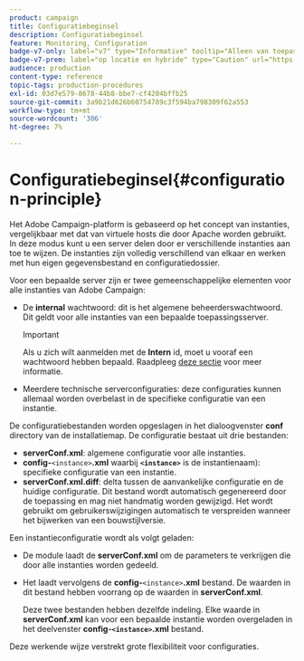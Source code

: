 ```yaml
---
product: campaign
title: Configuratiebeginsel
description: Configuratiebeginsel
feature: Monitoring, Configuration
badge-v7-only: label="v7" type="Informative" tooltip="Alleen van toepassing op Campaign Classic v7"
badge-v7-prem: label="op locatie en hybride" type="Caution" url="https://experienceleague.adobe.com/docs/campaign-classic/using/installing-campaign-classic/architecture-and-hosting-models/hosting-models-lp/hosting-models.html?lang=nl" tooltip="Alleen van toepassing op on-premise en hybride implementaties"
audience: production
content-type: reference
topic-tags: production-procedures
exl-id: 03d7e579-8678-44b8-bbe7-cf4204bffb25
source-git-commit: 3a9b21d626b60754789c3f594ba798309f62a553
workflow-type: tm+mt
source-wordcount: '306'
ht-degree: 7%

---
```


# Configuratiebeginsel{#configuration-principle}



Het Adobe Campaign-platform is gebaseerd op het concept van instanties, vergelijkbaar met dat van virtuele hosts die door Apache worden gebruikt. In deze modus kunt u een server delen door er verschillende instanties aan toe te wijzen. De instanties zijn volledig verschillend van elkaar en werken met hun eigen gegevensbestand en configuratiedossier.

Voor een bepaalde server zijn er twee gemeenschappelijke elementen voor alle instanties van Adobe Campaign:

* De **internal** wachtwoord: dit is het algemene beheerderswachtwoord. Dit geldt voor alle instanties van een bepaalde toepassingsserver.

  >[!IMPORTANT]
  >
  >Als u zich wilt aanmelden met de **Intern** id, moet u vooraf een wachtwoord hebben bepaald. Raadpleeg [deze sectie](../../installation/using/configuring-campaign-server.md#internal-identifier) voor meer informatie.

* Meerdere technische serverconfiguraties: deze configuraties kunnen allemaal worden overbelast in de specifieke configuratie van een instantie.

De configuratiebestanden worden opgeslagen in het dialoogvenster **conf** directory van de installatiemap. De configuratie bestaat uit drie bestanden:

* **serverConf.xml**: algemene configuratie voor alle instanties.
* **config-**`<instance>`**.xml** waarbij **`<instance>`** is de instantienaam): specifieke configuratie van een instantie.
* **serverConf.xml.diff**: delta tussen de aanvankelijke configuratie en de huidige configuratie. Dit bestand wordt automatisch gegenereerd door de toepassing en mag niet handmatig worden gewijzigd. Het wordt gebruikt om gebruikerswijzigingen automatisch te verspreiden wanneer het bijwerken van een bouwstijlversie.

Een instantieconfiguratie wordt als volgt geladen:

* De module laadt de **serverConf.xml** om de parameters te verkrijgen die door alle instanties worden gedeeld.
* Het laadt vervolgens de **config-**`<instance>`**.xml** bestand. De waarden in dit bestand hebben voorrang op de waarden in **serverConf.xml**.

  Deze twee bestanden hebben dezelfde indeling. Elke waarde in **serverConf.xml** kan voor een bepaalde instantie worden overgeladen in het deelvenster **config-`<instance>`.xml** bestand.

Deze werkende wijze verstrekt grote flexibiliteit voor configuraties.
